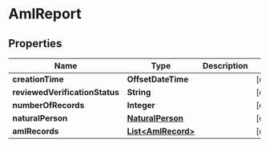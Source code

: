 

# AmlReport


## Properties

| Name | Type | Description | Notes |
|------------ | ------------- | ------------- | -------------|
|**creationTime** | **OffsetDateTime** |  |  [optional] |
|**reviewedVerificationStatus** | **String** |  |  [optional] |
|**numberOfRecords** | **Integer** |  |  [optional] |
|**naturalPerson** | [**NaturalPerson**](NaturalPerson.md) |  |  [optional] |
|**amlRecords** | [**List&lt;AmlRecord&gt;**](AmlRecord.md) |  |  [optional] |



